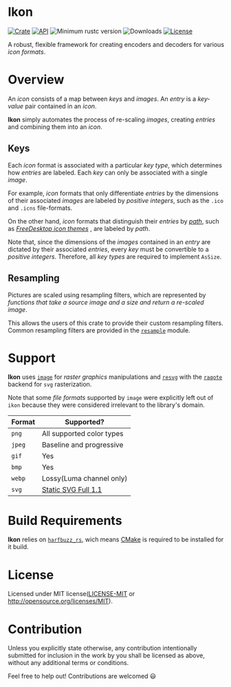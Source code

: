 # Ikon

[![Crate](https://img.shields.io/crates/v/ikon.svg)](https://crates.io/crates/ikon)
[![API](https://docs.rs/ikon/badge.svg)](https://docs.rs/ikon)
![Minimum rustc version](https://img.shields.io/badge/rustc-1.37+-lightgray.svg)
![Downloads](https://img.shields.io/crates/d/ikon)
[![License](https://img.shields.io/github/license/GarkGarcia/ikon)](https://github.com/GarkGarcia/ikon/blob/master/LICENSE)

A robust, flexible framework for creating encoders and decoders for various _icon formats_.

# Overview

An _icon_ consists of a map between _keys_ and _images_. An _entry_ is a _key-value_ pair contained
in an _icon_.

**Ikon** simply automates the process of re-scaling _images_, creating _entries_ and combining
them into an _icon_.

## Keys

Each _icon_ format is associated with a particular _key type_, which determines how
_entries_ are labeled. Each _key_ can only be associated with a single _image_.

For example, _icon_ formats that only differentiate _entries_ by the dimensions of their associated
_images_ are labeled by _positive integers_, such as the `.ico` and `.icns` file-formats.

On the other hand, _icon_ formats that distinguish their _entries_ by 
_[path](https://en.wikipedia.org/wiki/Path_%28computing%29)_, such as
_[FreeDesktop icon themes](https://specifications.freedesktop.org/icon-theme-spec/icon-theme-spec-latest.html)_
, are labeled by _path_.

Note that, since the dimensions of the _images_ contained in an _entry_ are dictated by their
associated _entries_, every _key_ must be convertible to a _positive integers_. Therefore, all
_key types_ are required to implement `AsSize`.

## Resampling

Pictures are scaled using resampling filters, which are represented by _functions that take a source_ 
_image and a size and return a re-scaled image_.

This allows the users of this crate to provide their custom resampling filters. Common resampling 
filters are provided in the [`resample`](https://docs.rs/ikon/ikon/resample/index.html) module.

# Support

**Ikon** uses [`image`](https://crates.io/crates/image) for _raster graphics_ manipulations and 
[`resvg`](https://crates.io/crates/resvg) with the [`raqote`](https://crates.io/crates/raqote) backend
for `svg` rasterization.

Note that some _file formats_ supported by `image` were explicitly left out of `ikon` because
they were considered irrelevant to the library's domain.

| Format | Supported?                                                             | 
|--------|------------------------------------------------------------------------| 
| `png`  | All supported color types                                              | 
| `jpeg` | Baseline and progressive                                               | 
| `gif`  | Yes                                                                    | 
| `bmp`  | Yes                                                                    | 
| `webp` | Lossy(Luma channel only)                                               | 
| `svg`  | [Static SVG Full 1.1](https://github.com/RazrFalcon/resvg#svg-support) |

# Build Requirements

**Ikon** relies on [`harfbuzz_rs`](https://crates.io/crates/harfbuzz_rs), wich means
[CMake](https://cmake.org/) is required to be installed for it build.

# License

Licensed under MIT license([LICENSE-MIT](https://github.com/GarkGarcia/ikon/blob/master/LICENSE) 
or http://opensource.org/licenses/MIT).

# Contribution

Unless you explicitly state otherwise, any contribution intentionally submitted for inclusion in the 
work by you shall be licensed as above, without any additional terms or conditions.

Feel free to help out! Contributions are welcomed 😃